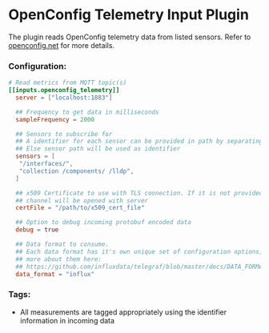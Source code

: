 # OpenConfig Telemetry Input Plugin

The plugin reads OpenConfig telemetry data from listed sensors. Refer to
[openconfig.net](http://openconfig.net/) for more details.

### Configuration:

```toml
# Read metrics from MQTT topic(s)
[[inputs.openconfig_telemetry]]
  server = ["localhost:1883"]

  ## Frequency to get data in milliseconds
  sampleFrequency = 2000

  ## Sensors to subscribe for
  ## A identifier for each sensor can be provided in path by separating with space
  ## Else sensor path will be used as identifier
  sensors = [
   "/interfaces/",
   "collection /components/ /lldp",
  ]

  ## x509 Certificate to use with TLS connection. If it is not provided, an insecure
  ## channel will be opened with server
  certFile = "/path/to/x509_cert_file"

  ## Option to debug incoming protobuf encoded data
  debug = true

  ## Data format to consume.
  ## Each data format has it's own unique set of configuration options, read
  ## more about them here:
  ## https://github.com/influxdata/telegraf/blob/master/docs/DATA_FORMATS_INPUT.md
  data_format = "influx"
```

### Tags:

- All measurements are tagged appropriately using the identifier information
  in incoming data
